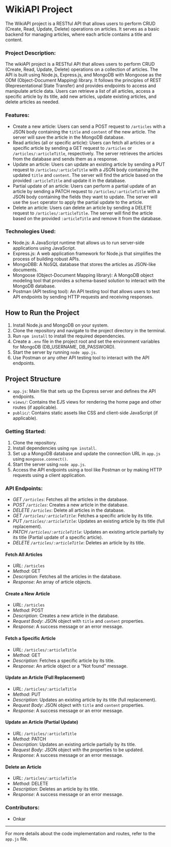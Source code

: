 
# WikiAPI Project

The WikiAPI project is a RESTful API that allows users to perform CRUD (Create, Read, Update, Delete) operations on articles. It serves as a basic backend for managing articles, where each article contains a title and content.

### Project Description:
The wikiAPI project is a RESTful API that allows users to perform CRUD (Create, Read, Update, Delete) operations on a collection of articles. The API is built using Node.js, Express.js, and MongoDB with Mongoose as the ODM (Object-Document Mapping) library. It follows the principles of REST (Representational State Transfer) and provides endpoints to access and manipulate article data. Users can retrieve a list of all articles, access a specific article by its title, add new articles, update existing articles, and delete articles as needed.

### Features:

- Create a new article: Users can send a POST request to `/articles` with a JSON body containing the `title` and `content` of the new article. The server will save the article in the MongoDB database.
- Read articles (all or specific article): Users can fetch all articles or a specific article by sending a GET request to `/articles` or `/articles/:articleTitle`, respectively. The server retrieves the articles from the database and sends them as a response.
- Update an article: Users can update an existing article by sending a PUT request to `/articles/:articleTitle` with a JSON body containing the updated `title` and `content`. The server will find the article based on the provided `:articleTitle` and update it in the database.
- Partial update of an article: Users can perform a partial update of an article by sending a PATCH request to `/articles/:articleTitle` with a JSON body containing the fields they want to update. The server will use the `$set` operator to apply the partial update to the article.
- Delete an article: Users can delete an article by sending a DELETE request to `/articles/:articleTitle`. The server will find the article based on the provided `:articleTitle` and remove it from the database.

### Technologies Used:

- Node.js: A JavaScript runtime that allows us to run server-side applications using JavaScript.
- Express.js: A web application framework for Node.js that simplifies the process of building robust APIs.
- MongoDBB: A NoSQL database that stores the articles as JSON-like documents.
- Mongoose (Object-Document Mapping library): A MongoDB object modeling tool that provides a schema-based solution to interact with the MongoDB database.
- Postman (API testing tool): An API testing tool that allows users to test API endpoints by sending HTTP requests and receiving responses.

## How to Run the Project

1. Install Node.js and MongoDB on your system.
2. Clone the repository and navigate to the project directory in the terminal.
3. Run `npm install` to install the required dependencies.
4. Create a `.env` file in the project root and set the environment variables for MongoDB (DB_USERNAME, DB_PASSWORD).
5. Start the server by running `node app.js`.
6. Use Postman or any other API testing tool to interact with the API endpoints.

## Project Structure

- `app.js`: Main file that sets up the Express server and defines the API endpoints.
- `views/`: Contains the EJS views for rendering the home page and other routes (if applicable).
- `public/`: Contains static assets like CSS and client-side JavaScript (if applicable).

### Getting Started:

1. Clone the repository.
2. Install dependencies using `npm install`.
3. Set up a MongoDB database and update the connection URL in `app.js` using `mongoose.connect()`.
4. Start the server using `node app.js`.
5. Access the API endpoints using a tool like Postman or by making HTTP requests using a client application.

### API Endpoints:

- *GET `/articles`*: Fetches all the articles in the database.
- *POST `/articles`*: Creates a new article in the database.
- *DELETE `/articles`*: Delete all articles in the database.
- *GET `/articles/:articleTitle`*: Fetches a specific article by its title.
- *PUT `/articles/:articleTitle`*: Updates an existing article by its title (full replacement).
- *PATCH `/articles/:articleTitle`*: Updates an existing article partially by its title (Partial update of a specific article).
- *DELETE `/articles/:articleTitle`*: Deletes an article by its title.

#### Fetch All Articles
- *URL*: `/articles`
- *Method*: GET
- *Description*: Fetches all the articles in the database.
- *Response*: An array of article objects.

#### Create a New Article
- *URL*: `/articles`
- *Method*: POST
- *Description*: Creates a new article in the database.
- *Request Body*: JSON object with `title` and `content` properties.
- *Response*: A success message or an error message.

#### Fetch a Specific Article
- *URL*: `/articles/:articleTitle`
- *Method*: GET
- *Description*: Fetches a specific article by its title.
- *Response*: An article object or a "Not found" message.

#### Update an Article (Full Replacement)
- *URL*: `/articles/:articleTitle`
- *Method*: PUT
- *Description*: Updates an existing article by its title (full replacement).
- *Request Body*: JSON object with `title` and `content` properties.
- *Response*: A success message or an error message.

#### Update an Article (Partial Update)
- *URL*: `/articles/:articleTitle`
- *Method*: PATCH
- *Description*: Updates an existing article partially by its title.
- *Request Body*: JSON object with the properties to be updated.
- *Response*: A success message or an error message.

#### Delete an Article
- *URL*: `/articles/:articleTitle`
- *Method*: DELETE
- *Description*: Deletes an article by its title.
- *Response*: A success message or an error message.

### Contributors:

- Onkar

---
For more details about the code implementation and routes, refer to the `app.js` file.

